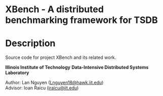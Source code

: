 # XBench - A distributed benchmarking framework for TSDB

# Description
Source code for project XBench and its related work.

**Illinois Institute of Technology**
**Data-Intensive Distributed Systems Laboratory**

Author: Lan Nguyen (Lnguyen18@hawk.iit.edu)\
Advisor: Ioan Raicu (iraicu@iit.edu)

[//]: # (This work has been published to:)

[//]: # ()
[//]: # (<details open><summary>Accelerating CRUD with Chrono Dilation for Time-Series Storage Systems:</summary>)

[//]: # ()
[//]: # (```)

[//]: # (Lan Nguyen, Ioan Raicu.)

[//]: # (“Accelerating CRUD with Chrono Dilation for Time-Series Storage Systems”,)

[//]: # (IEEE/ACM Supercomputing/SC 2023)

[//]: # (```)

[//]: # ()
[//]: # (* Poster: [Link to Poster]&#40;https://sc23.supercomputing.org/proceedings/src_poster/poster_files/spostg124s3-file1.pdf&#41;)

[//]: # (* 2-page Summary: [Link to Extended Abstract]&#40;https://sc23.supercomputing.org/proceedings/src_poster/poster_files/spostg124s3-file2.pdf&#41;)

[//]: # (* Presentation: [Link to Presentation]&#40;https://youtu.be/kYd0wFB3Zec&#41;)

[//]: # ()
[//]: # (</details>)

[//]: # ()
[//]: # (# System Requirements)

[//]: # (* Operating systems: Linux Ubuntu 22.04 LTS)

[//]: # (* Compiler: g++ 11.4.0 &#40;C++ 17 standard&#41;)

[//]: # (* Google Protocol Buffer v3.18.1 or higher)

[//]: # (* ZeroMQ CPP v4.8.1 or higher)

[//]: # ()
[//]: # (# How to Install)

[//]: # (* [Installation Wiki]&#40;https://gitlab.com/lvn2007/XStore/-/wikis/installation&#41;)

[//]: # ()
[//]: # (# How to Use)

[//]: # (* [XStore API]&#40;https://gitlab.com/lvn2007/XStore/-/wikis/api&#41;)

[//]: # (* [Data Structure]&#40;https://gitlab.com/lvn2007/XStore/-/wikis/Data%20Structure&#41;)
